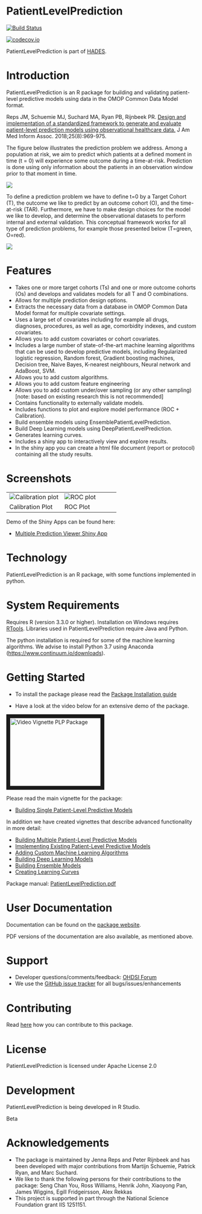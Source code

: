 PatientLevelPrediction
======================

[![Build Status](https://github.com/OHDSI/PatientLevelPrediction/workflows/R-CMD-check/badge.svg)](https://github.com/OHDSI/PatientLevelPrediction/actions?query=workflow%3AR-CMD-check)

[![codecov.io](https://codecov.io/github/OHDSI/PatientLevelPrediction/coverage.svg?branch=main)](https://codecov.io/github/OHDSI/PatientLevelPrediction?branch=main)


PatientLevelPrediction is part of [HADES](https://ohdsi.github.io/Hades).


Introduction
============

PatientLevelPrediction is an R package for building and validating patient-level predictive models using data in the OMOP Common Data Model format.  

Reps JM, Schuemie MJ, Suchard MA, Ryan PB, Rijnbeek PR. [Design and implementation of a standardized framework to generate and evaluate patient-level prediction models using observational healthcare data.](https://academic.oup.com/jamia/article/25/8/969/4989437) J Am Med Inform Assoc. 2018;25(8):969-975.

The figure below illustrates the prediction problem we address. Among a population at risk, we aim to predict which patients at a defined moment in time (t = 0) will experience some outcome during a time-at-risk. Prediction is done using only information about the patients in an observation window prior to that moment in time.

![](vignettes/Figure1.png)

To define a prediction problem we have to define t=0 by a Target Cohort (T), the outcome we like to predict by an outcome cohort (O), and the time-at-risk (TAR). Furthermore, we  have to make design choices for the model we like to develop, and determine the observational datasets to perform internal and external validation. This conceptual framework works for all type of prediction problems, for example those presented below (T=green, O=red).

![](vignettes/problems.png)

Features
========
- Takes one or more target cohorts (Ts) and one or more outcome cohorts (Os) and develops and validates models for all T and O combinations.
- Allows for multiple prediction design options.
- Extracts the necessary data from a database in OMOP Common Data Model format for multiple covariate settings.
- Uses a large set of covariates including for example all drugs, diagnoses, procedures, as well as age, comorbidity indexes, and custom covariates.
- Allows you to add custom covariates or cohort covariates.
- Includes a large number of state-of-the-art machine learning algorithms that can be used to develop predictive models, including Regularized logistic regression, Random forest, Gradient boosting machines, Decision tree, Naive Bayes, K-nearest neighbours, Neural network and AdaBoost, SVM.
- Allows you to add custom algorithms.
- Allows you to add custom feature engineering
- Allows you to add custom under/over sampling (or any other sampling) [note: based on existing research this is not recommended]
- Contains functionality to externally validate models.
- Includes functions to plot and explore model performance (ROC + Calibration).
- Build ensemble models using EnsemblePatientLevelPrediction.
- Build Deep Learning models using DeepPatientLevelPrediction.
- Generates learning curves.
- Includes a shiny app to interactively view and explore results.
- In the shiny app you can create a html file document (report or protocol) containing all the study results.


Screenshots
===========

<table>
<tr valign="bottom">
<td width = 50%>

<img src="https://github.com/OHDSI/PatientLevelPrediction/raw/main/vignettes/sparseCalibration.png" alt="Calibration plot" title="Calibration plot" />

</td>
<td width = 50%>
<img src="https://github.com/OHDSI/PatientLevelPrediction/raw/main/vignettes/sparseROC.png" alt="ROC plot" title="ROC plot" />

</td>
</tr><tr>
<td> Calibration Plot</td><td> ROC Plot</td>
</tr>
</table>


Demo of the Shiny Apps can be found here:

- [Multiple Prediction Viewer Shiny App](http://data.ohdsi.org/smokingPhenotypeExplorer/)


Technology
==========
PatientLevelPrediction is an R package, with some functions implemented in python.

System Requirements
===================
Requires R (version 3.3.0 or higher). Installation on Windows requires [RTools](http://cran.r-project.org/bin/windows/Rtools/). Libraries used in PatientLevelPrediction require Java and Python.

The python installation is required for some of the machine learning algorithms. We advise to
install Python 3.7 using Anaconda (https://www.continuum.io/downloads). 

Getting Started
===============

- To install the package please read the [Package Installation guide](https://github.com/OHDSI/PatientLevelPrediction/blob/main/inst/doc/InstallationGuide.pdf)

- Have a look at the video below for an extensive demo of the package.

<a href="http://www.youtube.com/watch?feature=player_embedded&v=BEukCbT8UoA
" target="_blank"><img src="http://img.youtube.com/vi/BEukCbT8UoA/0.jpg" 
alt="Video Vignette PLP Package" width="240" height="180" border="10" /></a>

Please read the main vignette for the package:

- [Building Single Patient-Level Predictive Models](https://github.com/OHDSI/PatientLevelPrediction/blob/main/inst/doc/BuildingPredictiveModels.pdf)

In addition we have created vignettes that describe advanced functionality in more detail:

- [Building Multiple Patient-Level Predictive Models](https://github.com/OHDSI/PatientLevelPrediction/blob/main/inst/doc/BuildingMultiplePredictiveModels.pdf)
- [Implementing Existing Patient-Level Predictive Models](https://github.com/OHDSI/PatientLevelPrediction/blob/main/inst/doc/ImplementingExistingModels.pdf)
- [Adding Custom Machine Learning Algorithms](https://github.com/OHDSI/PatientLevelPrediction/blob/main/inst/doc/AddingCustomAlgorithms.pdf)
- [Building Deep Learning Models](https://github.com/OHDSI/DeepPatientLevelPrediction)
- [Building Ensemble Models](https://github.com/OHDSI/EnsemblePatientLevelPrediction)
- [Creating Learning Curves](https://github.com/OHDSI/PatientLevelPrediction/blob/main/inst/doc/CreatingLearningCurves.pdf)

Package manual: [PatientLevelPrediction.pdf](https://github.com/OHDSI/PatientLevelPrediction/blob/main/extras/PatientLevelPrediction.pdf)

User Documentation
==================
Documentation can be found on the [package website](https://ohdsi.github.io/PatientLevelPrediction).

PDF versions of the documentation are also available, as mentioned above.

Support
=======
* Developer questions/comments/feedback: <a href="http://forums.ohdsi.org/c/developers">OHDSI Forum</a>
* We use the <a href="https://github.com/OHDSI/PatientLevelPrediction/issues">GitHub issue tracker</a> for all bugs/issues/enhancements

Contributing
============
Read [here](https://ohdsi.github.io/Hades/contribute.html) how you can contribute to this package. 
 
License
=======
PatientLevelPrediction is licensed under Apache License 2.0

Development
===========
PatientLevelPrediction is being developed in R Studio.

Beta

# Acknowledgements

- The package is maintained by Jenna Reps and Peter Rijnbeek and has been developed with major contributions from Martijn Schuemie, Patrick Ryan, and Marc Suchard.
- We like to thank the following persons for their contributions to the package: Seng Chan You, Ross Williams, Henrik John, Xiaoyong Pan, James Wiggins, Egill Fridgeirsson, Alex Rekkas
- This project is supported in part through the National Science Foundation grant IIS 1251151.
